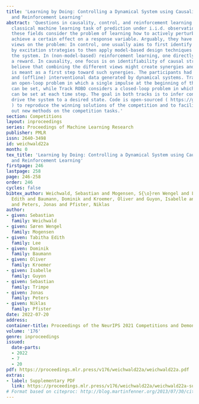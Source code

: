 ```yaml
---
title: 'Learning by Doing: Controlling a Dynamical System using Causality, Control,
  and Reinforcement Learning'
abstract: 'Questions in causality, control, and reinforcement learning go beyond the
  classical machine learning task of prediction under i.i.d. observations. Instead,
  these fields consider the problem of learning how to actively perturb a system to
  achieve a certain effect on a response variable. Arguably, they have complementary
  views on the problem: In control, one usually aims to first identify the system
  by excitation strategies to then apply model-based design techniques to control
  the system. In (non-model-based) reinforcement learning, one directly optimizes
  a reward. In causality, one focus is on identifiability of causal structure. We
  believe that combining the different views might create synergies and this competition
  is meant as a first step toward such synergies. The participants had access to observational
  and (offline) interventional data generated by dynamical systems. Track CHEM considers
  an open-loop problem in which a single impulse at the beginning of the dynamics
  can be set, while Track ROBO considers a closed-loop problem in which control variables
  can be set at each time step. The goal in both tracks is to infer controls that
  drive the system to a desired state. Code is open-sourced ( https://github.com/LearningByDoingCompetition/learningbydoing-comp
  ) to reproduce the winning solutions of the competition and to facilitate trying
  out new methods on the competition tasks.'
section: Competitions
layout: inproceedings
series: Proceedings of Machine Learning Research
publisher: PMLR
issn: 2640-3498
id: weichwald22a
month: 0
tex_title: 'Learning by Doing: Controlling a Dynamical System using Causality, Control,
  and Reinforcement Learning'
firstpage: 246
lastpage: 258
page: 246-258
order: 246
cycles: false
bibtex_author: Weichwald, Sebastian and Mogensen, S{\o}ren Wengel and Lee, Tabitha
  Edith and Baumann, Dominik and Kroemer, Oliver and Guyon, Isabelle and Trimpe, Sebastian
  and Peters, Jonas and Pfister, Niklas
author:
- given: Sebastian
  family: Weichwald
- given: Søren Wengel
  family: Mogensen
- given: Tabitha Edith
  family: Lee
- given: Dominik
  family: Baumann
- given: Oliver
  family: Kroemer
- given: Isabelle
  family: Guyon
- given: Sebastian
  family: Trimpe
- given: Jonas
  family: Peters
- given: Niklas
  family: Pfister
date: 2022-07-20
address:
container-title: Proceedings of the NeurIPS 2021 Competitions and Demonstrations Track
volume: '176'
genre: inproceedings
issued:
  date-parts:
  - 2022
  - 7
  - 20
pdf: https://proceedings.mlr.press/v176/weichwald22a/weichwald22a.pdf
extras:
- label: Supplementary PDF
  link: https://proceedings.mlr.press/v176/weichwald22a/weichwald22a-supp.pdf
# Format based on citeproc: http://blog.martinfenner.org/2013/07/30/citeproc-yaml-for-bibliographies/
---
```

